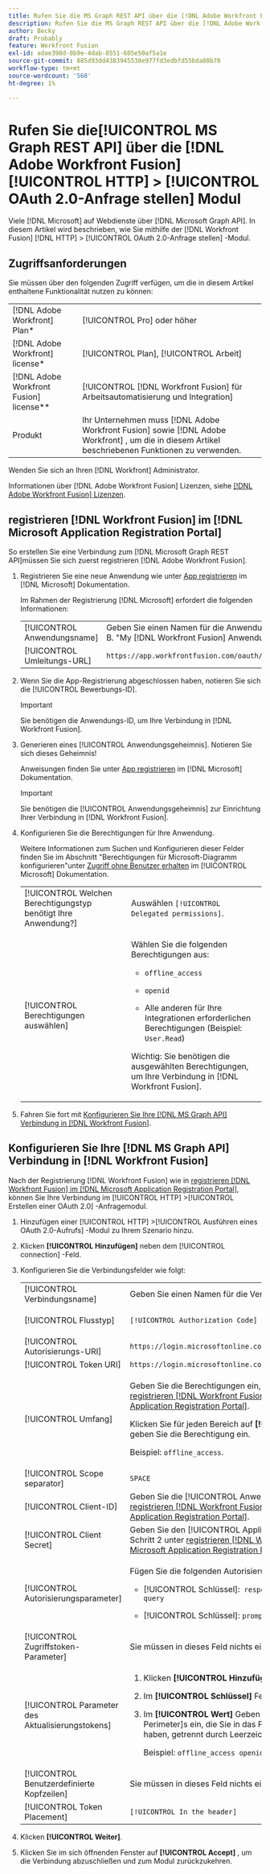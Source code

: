 ```yaml
---
title: Rufen Sie die MS Graph REST API über die [!DNL Adobe Workfront Fusion] HTTP &gt; Erstellen eines OAuth 2.0-Anforderungsmoduls
description: Rufen Sie die MS Graph REST API über die [!DNL Adobe Workfront Fusion] HTTP &gt; Erstellen eines OAuth 2.0-Anforderungsmoduls
author: Becky
draft: Probably
feature: Workfront Fusion
exl-id: adae390d-8b9e-4dab-8551-605e50af5a1e
source-git-commit: 885d93dd4383945538e977fd3edbfd55bda88b70
workflow-type: tm+mt
source-wordcount: '568'
ht-degree: 1%

---
```


# Rufen Sie die[!UICONTROL  MS Graph REST API] über die [!DNL Adobe Workfront Fusion] [!UICONTROL HTTP] > [!UICONTROL OAuth 2.0-Anfrage stellen] Modul

Viele [!DNL Microsoft] auf Webdienste über [!DNL Microsoft Graph API]. In diesem Artikel wird beschrieben, wie Sie mithilfe der [!DNL Workfront Fusion] [!DNL HTTP] > [!UICONTROL OAuth 2.0-Anfrage stellen] -Modul.

## Zugriffsanforderungen

Sie müssen über den folgenden Zugriff verfügen, um die in diesem Artikel enthaltene Funktionalität nutzen zu können:

<table style="table-layout:auto"> 
 <col> 
 <col> 
 <tbody> 
  <tr> 
   <td role="rowheader">[!DNL Adobe Workfront] Plan*</td> 
   <td> <p>[!UICONTROL Pro] oder höher</p> </td> 
  </tr> 
  <tr data-mc-conditions=""> 
   <td role="rowheader">[!DNL Adobe Workfront] license*</td> 
   <td> <p>[!UICONTROL Plan], [!UICONTROL Arbeit]</p> </td> 
  </tr> 
  <tr> 
   <td role="rowheader">[!DNL Adobe Workfront Fusion] license**</td> 
   <td> <p>[!UICONTROL [!DNL Workfront Fusion] für Arbeitsautomatisierung und Integration] </p> </td> 
  </tr> 
  <tr> 
   <td role="rowheader">Produkt</td> 
   <td>Ihr Unternehmen muss [!DNL Adobe Workfront Fusion] sowie [!DNL Adobe Workfront] , um die in diesem Artikel beschriebenen Funktionen zu verwenden.</td> 
  </tr>
 </tbody> 
</table>

Wenden Sie sich an Ihren [!DNL Workfront] Administrator.

Informationen über [!DNL Adobe Workfront Fusion] Lizenzen, siehe [[!DNL Adobe Workfront Fusion] Lizenzen](../../workfront-fusion/get-started/license-automation-vs-integration.md).

## registrieren [!DNL Workfront Fusion] im [!DNL Microsoft Application Registration Portal]

So erstellen Sie eine Verbindung zum [!DNL Microsoft Graph REST API]müssen Sie sich zuerst registrieren [!DNL Adobe Workfront Fusion].

1. Registrieren Sie eine neue Anwendung wie unter [App registrieren](https://docs.microsoft.com/en-us/graph/auth-register-app-v2) im [!DNL Microsoft] Dokumentation.

   Im Rahmen der Registrierung [!DNL Microsoft] erfordert die folgenden Informationen:

   <table style="table-layout:auto">
      <tr>
        <td>[!UICONTROL Anwendungsname]</td>
        <td>Geben Sie einen Namen für die Anwendung ein, z. B. "My [!DNL Workfront Fusion] Anwendung."</td>
      </tr>
      <tr>
        <td>[!UICONTROL Umleitungs-URL]</td>
        <td><code>https://app.workfrontfusion.com/oauth/cb/oauth2</code></td>
      </tr>
    </table>

1. Wenn Sie die App-Registrierung abgeschlossen haben, notieren Sie sich die [!UICONTROL Bewerbungs-ID].

   >[!IMPORTANT]
   >
   >Sie benötigen die Anwendungs-ID, um Ihre Verbindung in [!DNL Workfront Fusion].

1. Generieren eines [!UICONTROL Anwendungsgeheimnis]. Notieren Sie sich dieses Geheimnis!

   Anweisungen finden Sie unter [App registrieren](https://docs.microsoft.com/en-us/graph/auth-register-app-v2) im [!DNL Microsoft] Dokumentation.

   >[!IMPORTANT]
   >
   >Sie benötigen die [!UICONTROL Anwendungsgeheimnis] zur Einrichtung Ihrer Verbindung in [!DNL Workfront Fusion].

1. Konfigurieren Sie die Berechtigungen für Ihre Anwendung.

   Weitere Informationen zum Suchen und Konfigurieren dieser Felder finden Sie im Abschnitt &quot;Berechtigungen für Microsoft-Diagramm konfigurieren&quot;unter [Zugriff ohne Benutzer erhalten](https://docs.microsoft.com/en-us/graph/auth-v2-service) im [!UICONTROL Microsoft] Dokumentation.

   <table style="table-layout:auto">
    <col> 
    <col> 
    <tbody> 
     <tr> 
      <td role="rowheader">[!UICONTROL Welchen Berechtigungstyp benötigt Ihre Anwendung?]</td> 
      <td>Auswählen <code>[!UICONTROL Delegated permissions]</code>.</td> 
     </tr> 
     <tr> 
      <td role="rowheader">[!UICONTROL Berechtigungen auswählen]</td> 
      <td> <p>Wählen Sie die folgenden Berechtigungen aus:</p> 
       <ul> 
        <li> <p><code>offline_access</code> </p> </li> 
        <li> <p><code>openid</code> </p> </li> 
        <li> <p>Alle anderen für Ihre Integrationen erforderlichen Berechtigungen (Beispiel: <code>User.Read</code>)</p> </li> 
       </ul> <p>Wichtig: Sie benötigen die ausgewählten Berechtigungen, um Ihre Verbindung in [!DNL Workfront Fusion].</p> </td> 
     </tr> 
    </tbody> 
   </table>

1. Fahren Sie fort mit [Konfigurieren Sie Ihre [!DNL MS Graph API] Verbindung in [!DNL Workfront Fusion]](#configure-your-ms-graph-api-connection-in-workfront-fusion).

## Konfigurieren Sie Ihre [!DNL MS Graph API] Verbindung in [!DNL Workfront Fusion]

Nach der Registrierung [!DNL Workfront Fusion] wie in [registrieren [!DNL Workfront Fusion] im [!DNL Microsoft Application Registration Portal]](#register-workfront-fusion-in-the-microsoft-application-registration-portal), können Sie Ihre Verbindung im [!UICONTROL HTTP] >[!UICONTROL Erstellen einer OAuth 2.0] -Anfragemodul.

1. Hinzufügen einer [!UICONTROL HTTP] >[!UICONTROL Ausführen eines OAuth 2.0-Aufrufs] -Modul zu Ihrem Szenario hinzu.
1. Klicken **[!UICONTROL Hinzufügen]** neben dem [!UICONTROL connection] -Feld.
1. Konfigurieren Sie die Verbindungsfelder wie folgt:

   <table style="table-layout:auto"> 
    <col> 
    <col> 
    <tbody> 
     <tr> 
      <td role="rowheader">[!UICONTROL Verbindungsname]</td> 
      <td>Geben Sie einen Namen für die Verbindung ein.</td> 
     </tr> 
     <tr> 
      <td role="rowheader"> <p role="rowheader">[!UICONTROL Flusstyp]</p> </td> 
      <td><code>[!UICONTROL Authorization Code]</code> </td> 
     </tr> 
     <tr> 
      <td role="rowheader">[!UICONTROL Autorisierungs-URI]</td> 
      <td><code>https://login.microsoftonline.com/common/oauth2/v2.0/authorize</code> </td> 
     </tr> 
     <tr> 
      <td role="rowheader">[!UICONTROL Token URI]</td> 
      <td><code>https://login.microsoftonline.com/common/oauth2/v2.0/token</code> </td> 
     </tr> 
     <tr> 
      <td role="rowheader">[!UICONTROL Umfang]</td> 
      <td> <p>Geben Sie die Berechtigungen ein, die Sie in Schritt 4 von <a href="#register-workfront-fusion-in-the-microsoft-application-registration-portal" class="MCXref xref">registrieren [!DNL Workfront Fusion] im [!DNL Microsoft Application Registration Portal]</a>.</p> <p>Klicken Sie für jeden Bereich auf <b>[!UICONTROL Hinzufügen]</b> und geben Sie die Berechtigung ein.</p> <p>Beispiel: <code>offline_access</code>.</p> </td> 
     </tr> 
     <tr> 
      <td role="rowheader">[!UICONTROL Scope separator]</td> 
      <td><code>SPACE</code> </td> 
     </tr> 
     <tr> 
      <td role="rowheader">[!UICONTROL Client-ID]</td> 
      <td>Geben Sie die [!UICONTROL Anwendungs-ID] aus Schritt 2 in <a href="#register-workfront-fusion-in-the-microsoft-application-registration-portal" class="MCXref xref">registrieren [!DNL Workfront Fusion] im [!DNL Microsoft Application Registration Portal]</a>.</td> 
     </tr> 
     <tr> 
      <td role="rowheader">[!UICONTROL Client Secret]</td> 
      <td>Geben Sie den [!UICONTROL Application Secret] ein, den Sie in Schritt 2 unter <a href="#register-workfront-fusion-in-the-microsoft-application-registration-portal" class="MCXref xref">registrieren [!DNL Workfront Fusion] im [!DNL Microsoft Application Registration Portal]</a>.</td> 
     </tr> 
     <tr> 
      <td role="rowheader">[!UICONTROL Autorisierungsparameter]</td> 
      <td> <p>Fügen Sie die folgenden Autorisierungsparameter hinzu:</p> 
       <ul> 
        <li> <p>[!UICONTROL Schlüssel]:<code> response_mode</code> [!UICONTROL Wert]: <code>query</code></p> </li> 
        <li> <p>[!UICONTROL Schlüssel]: <code>prompt </code>[!UICONTROL Wert]: <code>consent</code></p> </li> 
       </ul> </td> 
     </tr> 
     <tr> 
      <td role="rowheader">[!UICONTROL Zugriffstoken-Parameter]</td> 
      <td>Sie müssen in dieses Feld nichts eingeben.</td> 
     </tr> 
     <tr> 
      <td role="rowheader">[!UICONTROL Parameter des Aktualisierungstokens]</td> 
      <td> 
       <ol> 
        <li value="1"> <p>Klicken <b>[!UICONTROL Hinzufügen]</b>.</p> </li> 
        <li value="2"> <p>Im <b>[!UICONTROL Schlüssel]</b> Feld, eingeben <code>scope</code>.</p> </li> 
        <li value="3"> <p>Im <b>[!UICONTROL Wert]</b> Geben Sie alle [!UICONTROL Perimeter]s ein, die Sie in das Perimeter-Feld eingegeben haben, getrennt durch Leerzeichen.</p> <p>Beispiel: <code>offline_access openid User.Read</code></p> </li> 
       </ol> </td> 
     </tr> 
     <tr> 
      <td role="rowheader">[!UICONTROL Benutzerdefinierte Kopfzeilen]</td> 
      <td>Sie müssen in dieses Feld nichts eingeben.</td> 
     </tr> 
     <tr> 
      <td role="rowheader">[!UICONTROL Token Placement]</td> 
      <td><code>[!UICONTROL In the header]</code> </td> 
     </tr> 
    </tbody> 
   </table>

1. Klicken **[!UICONTROL Weiter]**.
1. Klicken Sie im sich öffnenden Fenster auf **[!UICONTROL Accept]** , um die Verbindung abzuschließen und zum Modul zurückzukehren.
